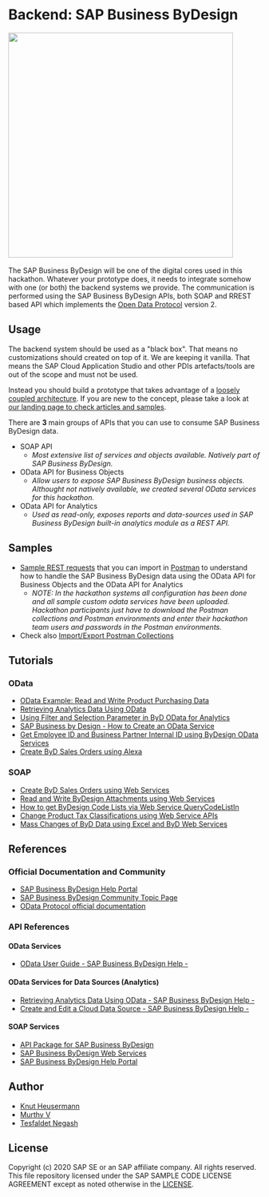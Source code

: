 # Backend: SAP Business ByDesign
<img src="https://i.imgur.com/S3zTWd5.jpg" height="450">&nbsp;

The SAP Business ByDesign will be one of the digital cores used in this hackathon. Whatever your prototype does, it needs to integrate somehow with one (or both) the backend systems we provide. The communication is performed using the SAP Business ByDesign APIs, both SOAP and RREST based API which implements the [Open Data Protocol](https://www.odata.org/) version 2.

## Usage
The backend system should be used as a "black box". That means no customizations should created on top of it. We are keeping it vanilla. That means the SAP Cloud Application Studio and other PDIs artefacts/tools are out of the scope and must not be used.

Instead you should build a prototype that takes advantage of a [loosely coupled architecture](https://blogs.sap.com/2018/04/27/digital-transformation-for-smbs-a-blog-series/). If you are new to the concept, please take a look at [our landing page to check articles and samples](https://blogs.sap.com/2018/06/05/loosely-coupled-solutions-for-smbs-topics/).

There are **3** main groups of APIs that you can use to consume SAP Business ByDesign data. 
* SOAP API
  * *Most extensive list of services and objects available. Natively part of SAP Business ByDesign.*
* OData API for Business Objects
  * *Allow users to expose SAP Business ByDesign business objects. Althought not natively available, we created several OData services for this hackathon.*
* OData API for Analytics
  * *Used as read-only, exposes reports and data-sources used in SAP Business ByDesign built-in analytics module as a REST API.*

## Samples
* [Sample REST requests](https://github.com/SAP/sapbydesign-api-samples) that you can import in [Postman](https://www.getpostman.com/downloads/) to understand how to handle the SAP Business ByDesign data using the OData API for Business Objects and the OData API for Analytics
  * *NOTE: In the hackathon systems all configuration has been done and all sample custom odata services have been uploaded. Hackathon participants just have to download the Postman collections and Postman environments and enter their hackathon team users and passwords in the Postman environments.*
* Check also [Import/Export Postman Collections](https://learning.getpostman.com/docs/postman/collections/data_formats)

## Tutorials
### OData
* [OData Example: Read and Write Product Purchasing Data](https://blogs.sap.com/2018/02/22/odata-example-read-and-write-product-purchasing-data/comment-page-1/#comment-451160)
* [Retrieving Analytics Data Using OData](https://help.sap.com/viewer/7c182c462ec043cba338a30b952068c7/1902/en-US/2be3c33a722d1014a62bdc2382beea48.html?q=odata)
* [Using Filter and Selection Parameter in ByD OData for Analytics](https://blogs.sap.com/2017/02/08/using-filter-and-selection-parameter-in-byd-odata-for-analytics/)
* [SAP Business by Design - How to Create an OData Service](https://www.youtube.com/watch?v=z6mF_1hFths)
* [Get Employee ID and Business Partner Internal ID using ByDesign OData Services](https://blogs.sap.com/2016/11/24/get-employee-id-and-business-partner-internal-id-using-bydesign-odata-services/)
* [Create ByD Sales Orders using Alexa](https://blogs.sap.com/2019/02/04/create-byd-sales-orders-using-alexa/)

### SOAP
* [Create ByD Sales Orders using Web Services](https://blogs.sap.com/?p=529864)
* [Read and Write ByDesign Attachments using Web Services](https://blogs.sap.com/?p=368069)
* [How to get ByDesign Code Lists via Web Service QueryCodeListIn](https://blogs.sap.com/2015/03/12/how-to-get-bydesign-code-lists-via-web-service/)
* [Change Product Tax Classifications using Web Service APIs](https://blogs.sap.com/2017/11/22/change-product-tax-classifications-using-web-service-apis/)
* [Mass Changes of ByD Data using Excel and ByD Web Services](https://blogs.sap.com/?p=125726)

## References
### Official Documentation and Community
* [SAP Business ByDesign Help Portal](https://help.sap.com/viewer/p/SAP_BUSINESS_BYDESIGN)
* [SAP Business ByDesign Community Topic Page](https://www.sap.com/community/topics/business-bydesign.html)
* [OData Protocol official documentation](https://www.odata.org/documentation/)

### API References
#### OData Services
* [OData User Guide - SAP Business ByDesign Help - ](https://help.sap.com/viewer/7c182c462ec043cba338a30b952068c7/1902/en-US/2bccd772722d1014b742a3a0c4b116d0.html)

#### OData Services for Data Sources (Analytics)
* [Retrieving Analytics Data Using OData - SAP Business ByDesign Help - ](https://help.sap.com/viewer/2754875d2d2a403f95e58a41a9c7d6de/1902/en-US/2be3c33a722d1014a62bdc2382beea48.html)
* [Create and Edit a Cloud Data Source - SAP Business ByDesign Help - ](https://help.sap.com/viewer/2754875d2d2a403f95e58a41a9c7d6de/1902/en-US/dd14e211f02a4c73b3b221dff2b5499a.html)

#### SOAP Services
* [API Package for SAP Business ByDesign](https://api.sap.com/package/BYD?section=Artifacts)
* [SAP Business ByDesign Web Services](https://api.sap.com/package/BYD?section=Documents)
* [SAP Business ByDesign Help Portal](https://help.sap.com/doc/saphelp_byd1808_en/2018.08/en-US/PUBLISHING/IntegrationServices.html)

## Author
* [Knut Heusermann](https://people.sap.com/knut.heusermann#overview)
* [Murthy V](https://people.sap.com/murthy.v#overview)
* [Tesfaldet Negash](https://people.sap.com/tesfaldet.negash#overview)


License
-------

Copyright (c) 2020 SAP SE or an SAP affiliate company. All rights reserved.
This file repository licensed under the SAP SAMPLE CODE LICENSE AGREEMENT except as noted otherwise in the [LICENSE](../LICENSE).
